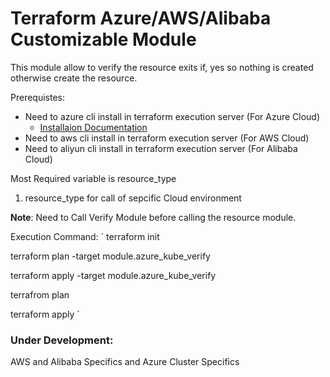# Terraform Azure/AWS/Alibaba Customizable Module

This module allow to verify the resource exits if, yes so nothing is created otherwise create the resource.

Prerequistes:
- Need to azure cli install in terraform execution server (For Azure Cloud) 
    - [Installaion Documentation](https://docs.microsoft.com/en-us/cli/azure/install-azure-cli?view=azure-cli-latest)
- Need to aws cli install in terraform execution server (For AWS Cloud)
- Need to aliyun cli install in terraform execution server (For Alibaba Cloud)


Most Required variable is resource_type
1) resource_type for call of sepcific Cloud environment

**Note**: Need to Call Verify Module before calling the resource module.

Execution Command:
`
terraform init

terraform plan -target module.azure_kube_verify

terraform apply -target module.azure_kube_verify

terrafrom plan

terraform apply
`


### Under Development:
AWS and Alibaba Specifics and Azure Cluster Specifics
